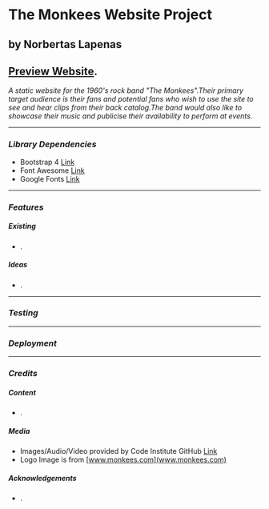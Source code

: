 # **The Monkees Website Project**
## by Norbertas Lapenas
## [Preview Website](https://norbertasl.github.io/monkees-band-website/).

*A static website for the 1960's rock band "The Monkees".Their primary target audience is their fans and potential fans who wish to use the site to see and hear clips from their back catalog.The band would also like to showcase their music and publicise their availability to perform at events.*

---

### *Library Dependencies*
* Bootstrap 4 [Link](https://getbootstrap.com/docs/4.3/getting-started/introduction)
* Font Awesome [Link](https://fontawesome.com/how-to-use/on-the-web/referencing-icons/basic-use)
* Google Fonts [Link](https://fonts.google.com/)

---
### *Features*
##### Existing
* .


##### Ideas
* .

---
### *Testing*


---
### *Deployment*

---
### *Credits*
##### Content
* .

##### Media
* Images/Audio/Video provided by Code Institute GitHub [Link](https://github.com/Code-Institute-Org/project-assets)
* Logo Image is from [www.monkees.com](www.monkees.com)

##### Acknowledgements
* .
